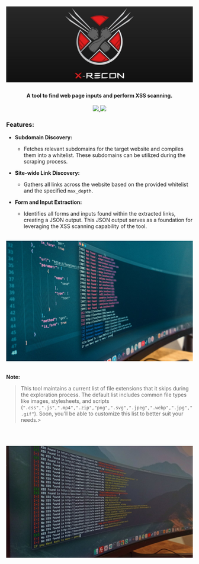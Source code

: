 <h1 align="center">
  <br>
  <a href="https://github.com/joshkar/X-Recon"><img src=".imgs/banner.jpg" alt="X-Recon"></a>

</h1>

<h4 align="center">A tool to find web page inputs and perform XSS scanning.</h4>

<p align="center">

  <a href="http://python.org">
    <img src="https://img.shields.io/badge/python-v3-blue">
  </a>

  <a href="https://en.wikipedia.org/wiki/Linux">
    <img src="https://img.shields.io/badge/Platform-Linux-red">
  </a>

</p>

### Features:
- **Subdomain Discovery:**
  - Fetches relevant subdomains for the target website and compiles them into a whitelist. These subdomains can be utilized during the scraping process.

- **Site-wide Link Discovery:**
  - Gathers all links across the website based on the provided whitelist and the specified `max_depth`.

- **Form and Input Extraction:**
  - Identifies all forms and inputs found within the extracted links, creating a JSON output. This JSON output serves as a foundation for leveraging the XSS scanning capability of the tool.

<br>
  <a href="https://github.com/joshkar/X-Recon"><img src=".imgs/demo1.jpg" alt="X-Recon"></a>
<br>
<br>

**Note:** 

>This tool maintains a current list of file extensions that it skips during the exploration process. The default list includes common file types like images, stylesheets, and scripts (`".css",".js",".mp4",".zip","png",".svg",".jpeg",".webp",".jpg",".gif"`). Soon, you'll be able to customize this list to better suit your needs.>

<br>
<br>

  <a href="https://github.com/joshkar/X-Recon"><img src=".imgs/demo2.jpg" alt="X-Recon XSS Scan"></a>
